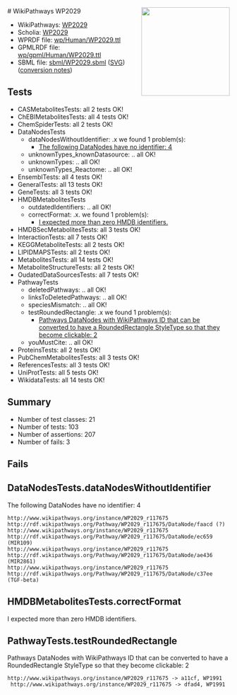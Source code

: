 <img style="float: right; width: 200px" src="../logo.png" />
# WikiPathways WP2029

* WikiPathways: [WP2029](https://identifiers.org/wikipathways:WP2029)
* Scholia: [WP2029](https://scholia.toolforge.org/wikipathways/WP2029)
* WPRDF file: [wp/Human/WP2029.ttl](../wp/Human/WP2029.ttl)
* GPMLRDF file: [wp/gpml/Human/WP2029.ttl](../wp/gpml/Human/WP2029.ttl)
* SBML file: [sbml/WP2029.sbml](../sbml/WP2029.sbml) ([SVG](../sbml/WP2029.svg)) ([conversion notes](../sbml/WP2029.txt))

## Tests
* CASMetabolitesTests: all 2 tests OK!
* ChEBIMetabolitesTests: all 4 tests OK!
* ChemSpiderTests: all 2 tests OK!
* DataNodesTests
    * dataNodesWithoutIdentifier: .x we found 1 problem(s):
        * [The following DataNodes have no identifier: 4](#d2d32fa3)
    * unknownTypes_knownDatasource: .. all OK!
    * unknownTypes: .. all OK!
    * unknownTypes_Reactome: .. all OK!
* EnsemblTests: all 4 tests OK!
* GeneralTests: all 13 tests OK!
* GeneTests: all 3 tests OK!
* HMDBMetabolitesTests
    * outdatedIdentifiers: .. all OK!
    * correctFormat: .x. we found 1 problem(s):
        * [I expected more than zero HMDB identifiers.](#ad154c1e)
* HMDBSecMetabolitesTests: all 3 tests OK!
* InteractionTests: all 7 tests OK!
* KEGGMetaboliteTests: all 2 tests OK!
* LIPIDMAPSTests: all 2 tests OK!
* MetabolitesTests: all 14 tests OK!
* MetaboliteStructureTests: all 2 tests OK!
* OudatedDataSourcesTests: all 7 tests OK!
* PathwayTests
    * deletedPathways: .. all OK!
    * linksToDeletedPathways: .. all OK!
    * speciesMismatch: .. all OK!
    * testRoundedRectangle: .x we found 1 problem(s):
        * [Pathways DataNodes with WikiPathways ID that can be converted to have a RoundedRectangle StyleType so that they become clickable: 2](#9fbad3cc)
    * youMustCite: .. all OK!
* ProteinsTests: all 2 tests OK!
* PubChemMetabolitesTests: all 3 tests OK!
* ReferencesTests: all 3 tests OK!
* UniProtTests: all 5 tests OK!
* WikidataTests: all 14 tests OK!


## Summary

* Number of test classes: 21
* Number of tests: 103
* Number of assertions: 207
* Number of fails: 3

## Fails

<a name="d2d32fa3" />

## DataNodesTests.dataNodesWithoutIdentifier

The following DataNodes have no identifier: 4
```
http://www.wikipathways.org/instance/WP2029_r117675 http://rdf.wikipathways.org/Pathway/WP2029_r117675/DataNode/faacd (?)
http://www.wikipathways.org/instance/WP2029_r117675 http://rdf.wikipathways.org/Pathway/WP2029_r117675/DataNode/ec659 (MIR109)
http://www.wikipathways.org/instance/WP2029_r117675 http://rdf.wikipathways.org/Pathway/WP2029_r117675/DataNode/ae436 (MIR2861)
http://www.wikipathways.org/instance/WP2029_r117675 http://rdf.wikipathways.org/Pathway/WP2029_r117675/DataNode/c37ee (TGF-beta)
```

<a name="ad154c1e" />

## HMDBMetabolitesTests.correctFormat

I expected more than zero HMDB identifiers.
<a name="9fbad3cc" />

## PathwayTests.testRoundedRectangle

Pathways DataNodes with WikiPathways ID that can be converted to have a RoundedRectangle StyleType so that they become clickable: 2
```
http://www.wikipathways.org/instance/WP2029_r117675 -> a11cf, WP1991
 http://www.wikipathways.org/instance/WP2029_r117675 -> dfad4, WP1991
 ```

